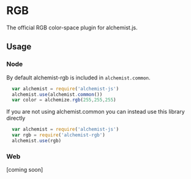 RGB
===

The official RGB color-space plugin for alchemist.js.

Usage
-----

### Node

By default alchemist-rgb is included in `alchemist.common`.

```js
  var alchemist = require('alchemist-js')
  alchemist.use(alchemist.common())
  var color = alchemize.rgb(255,255,255)
```

If you are not using alchemist.common you can instead use this library directly

```js
  var alchemist = require('alchemist-js')
  var rgb = require('alchemist-rgb')
  alchemist.use(rgb)
```

### Web

[coming soon]
